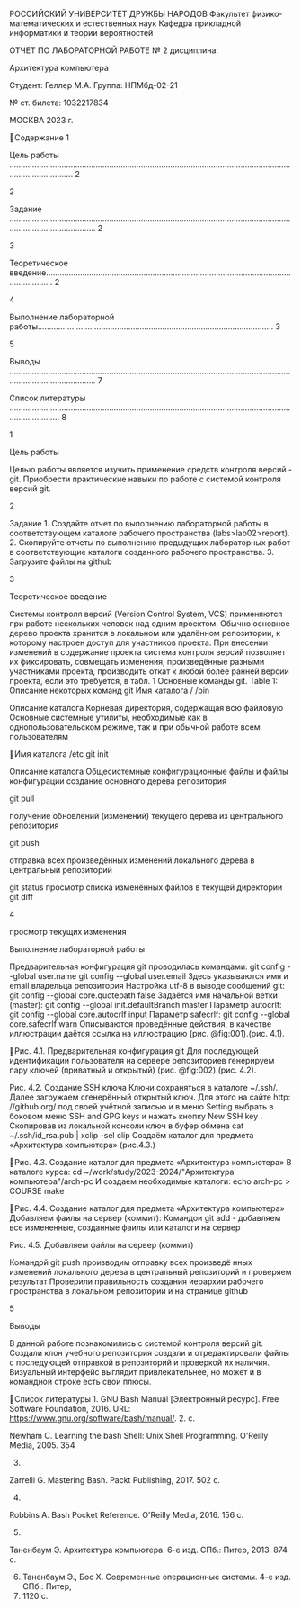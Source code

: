 РОССИЙСКИЙ УНИВЕРСИТЕТ ДРУЖБЫ НАРОДОВ Факультет физико-математических и
естественных наук Кафедра прикладной информатики и теории вероятностей

ОТЧЕТ ПО ЛАБОРАТОРНОЙ РАБОТЕ № 2 дисциплина:

Архитектура компьютера

Студент: Геллер М.А. Группа: НПМбд-02-21

№ ст. билета: 1032217834

МОСКВА 2023 г.

Содержание 1

Цель работы
........................................................................................................................................................
2

2

Задание
..................................................................................................................................................................
2

3

Теоретическое
введение...............................................................................................................................
2

4

Выполнение лабораторной
работы........................................................................................................
3

5

Выводы
..................................................................................................................................................................
7

Список литературы
..................................................................................................................................................
8

1

Цель работы

Целью работы является изучить применение средств контроля версий - git.
Приобрести практические навыки по работе с системой контроля версий git.

2

Задание 1. Создайте отчет по выполнению лабораторной работы в
соответствующем каталоге рабочего пространства (labs\>lab02\>report). 2.
Скопируйте отчеты по выполнению предыдущих лабораторных работ в
соответствующие каталоги созданного рабочего пространства. 3. Загрузите
файлы на github

3

Теоретическое введение

Системы контроля версий (Version Control System, VCS) применяются при
работе нескольких человек над одним проектом. Обычно основное дерево
проекта хранится в локальном или удалённом репозитории, к которому
настроен доступ для участников проекта. При внесении изменений в
содержание проекта система контроля версий позволяет их фиксировать,
совмещать изменения, произведённые разными участниками проекта,
производить откат к любой более ранней версии проекта, если это
требуется, в табл. 1 Основные команды git. Table 1: Описание некоторых
команд git Имя каталога / /bin

Описание каталога Корневая директория, содержащая всю файловую Основные
системные утилиты, необходимые как в однопользовательском режиме, так и
при обычной работе всем пользователям

Имя каталога /etc git init

Описание каталога Общесистемные конфигурационные файлы и файлы
конфигурации создание основного дерева репозитория

git pull

получение обновлений (изменений) текущего дерева из центрального
репозитория

git push

отправка всех произведённых изменений локального дерева в центральный
репозиторий

git status просмотр списка изменённых файлов в текущей директории git
diff

4

просмотр текущих изменения

Выполнение лабораторной работы

Предварительная конфигурация git проводилась командами: git config
--global user.name git config --global user.email Здесь указываются имя
и email владельца репозитория Настройка utf-8 в выводе сообщений git:
git config --global core.quotepath false Задаётся имя начальной ветки
(master): git config --global init.defaultBranch master Параметр
autocrlf: git config --global core.autocrlf input Параметр safecrlf: git
config --global core.safecrlf warn Описываются проведённые действия, в
качестве иллюстрации даётся ссылка на иллюстрацию (рис. @fig:001).(рис.
4.1).

Рис. 4.1. Предварительная конфигурация git Для последующей
идентификации пользователя на сервере репозиториев генерируем пару
ключей (приватный и открытый) (рис. @fig:002).(рис. 4.2).

Рис. 4.2. Создание SSH ключа Ключи сохраняться в каталоге \~/.ssh/.
Далее загружаем сгенерённый открытый ключ. Для этого на сайте http:
//github.org/ под своей учётной записью и в меню Setting выбрать в
боковом меню SSH and GPG keys и нажать кнопку New SSH key . Скопировав
из локальной консоли ключ в буфер обмена cat \~/.ssh/id\_rsa.pub \|
xclip -sel clip Создаём каталог для предмета «Архитектура компьютера»
(рис.4.3.)

Рис. 4.3. Создание каталог для предмета «Архитектура компьютера» В
каталоге курса: cd \~/work/study/2023-2024/"Архитектура
компьютера"/arch-pc И создаем необходимые каталоги: echo arch-pc \>
COURSE make

Рис. 4.4. Создание каталог для предмета «Архитектура компьютера»
Добавляем фаилы на сервер (коммит): Командои git add - добавляем все
измененные, созданные фаилы или каталоги на сервер

Рис. 4.5. Добавляем файлы на сервер (коммит)

Командой git push производим отправку всех произведё нных изменений
локального дерева в центральный репозиторий и проверяем результат
Проверили правильность создания иерархии рабочего пространства в
локальном репозитории и на странице github

5

Выводы

В данной работе познакомились с системой контроля версий git. Создали
клон учебного репозитория создали и отредактировали файлы с последующей
отправкой в репозиторий и проверкой их наличия. Визуальный интерфейс
выглядит привлекательнее, но может и в командной строке есть свои плюсы.

Список литературы 1. GNU Bash Manual \[Электронный ресурс\]. Free
Software Foundation, 2016. URL:
https://www.gnu.org/software/bash/manual/. 2. с.

Newham C. Learning the bash Shell: Unix Shell Programming. O'Reilly
Media, 2005. 354

3.  

Zarrelli G. Mastering Bash. Packt Publishing, 2017. 502 с.

4.  

Robbins A. Bash Pocket Reference. O'Reilly Media, 2016. 156 с.

5.  

Таненбаум Э. Архитектура компьютера. 6-е изд. СПб.: Питер, 2013. 874 с.

6.  Таненбаум Э., Бос Х. Современные операционные системы. 4-е изд.
    СПб.: Питер,
7.  1120 с.


